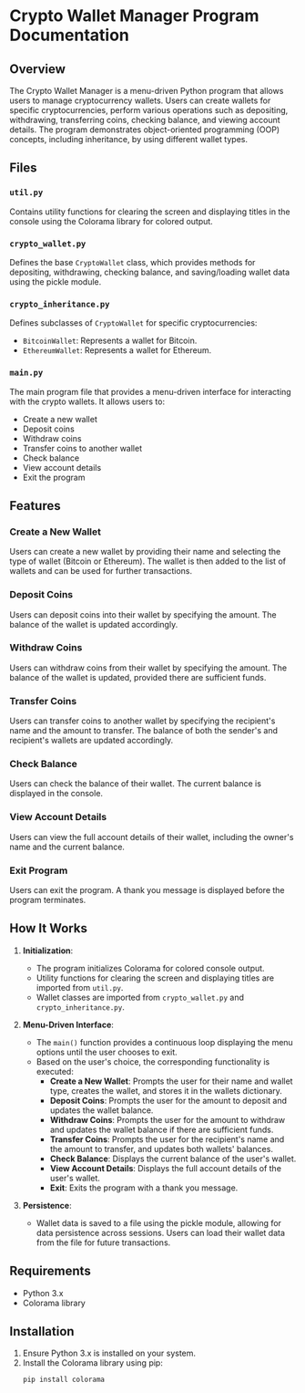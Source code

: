# Crypto Wallet Manager Program Documentation

## Overview
The Crypto Wallet Manager is a menu-driven Python program that allows users to manage cryptocurrency wallets. Users can create wallets for specific cryptocurrencies, perform various operations such as depositing, withdrawing, transferring coins, checking balance, and viewing account details. The program demonstrates object-oriented programming (OOP) concepts, including inheritance, by using different wallet types.

## Files

### `util.py`
Contains utility functions for clearing the screen and displaying titles in the console using the Colorama library for colored output.

### `crypto_wallet.py`
Defines the base `CryptoWallet` class, which provides methods for depositing, withdrawing, checking balance, and saving/loading wallet data using the pickle module.

### `crypto_inheritance.py`
Defines subclasses of `CryptoWallet` for specific cryptocurrencies:
- `BitcoinWallet`: Represents a wallet for Bitcoin.
- `EthereumWallet`: Represents a wallet for Ethereum.

### `main.py`
The main program file that provides a menu-driven interface for interacting with the crypto wallets. It allows users to:
- Create a new wallet
- Deposit coins
- Withdraw coins
- Transfer coins to another wallet
- Check balance
- View account details
- Exit the program

## Features

### Create a New Wallet
Users can create a new wallet by providing their name and selecting the type of wallet (Bitcoin or Ethereum). The wallet is then added to the list of wallets and can be used for further transactions.

### Deposit Coins
Users can deposit coins into their wallet by specifying the amount. The balance of the wallet is updated accordingly.

### Withdraw Coins
Users can withdraw coins from their wallet by specifying the amount. The balance of the wallet is updated, provided there are sufficient funds.

### Transfer Coins
Users can transfer coins to another wallet by specifying the recipient's name and the amount to transfer. The balance of both the sender's and recipient's wallets are updated accordingly.

### Check Balance
Users can check the balance of their wallet. The current balance is displayed in the console.

### View Account Details
Users can view the full account details of their wallet, including the owner's name and the current balance.

### Exit Program
Users can exit the program. A thank you message is displayed before the program terminates.

## How It Works

1. **Initialization**:
   - The program initializes Colorama for colored console output.
   - Utility functions for clearing the screen and displaying titles are imported from `util.py`.
   - Wallet classes are imported from `crypto_wallet.py` and `crypto_inheritance.py`.

2. **Menu-Driven Interface**:
   - The `main()` function provides a continuous loop displaying the menu options until the user chooses to exit.
   - Based on the user's choice, the corresponding functionality is executed:
     - **Create a New Wallet**: Prompts the user for their name and wallet type, creates the wallet, and stores it in the wallets dictionary.
     - **Deposit Coins**: Prompts the user for the amount to deposit and updates the wallet balance.
     - **Withdraw Coins**: Prompts the user for the amount to withdraw and updates the wallet balance if there are sufficient funds.
     - **Transfer Coins**: Prompts the user for the recipient's name and the amount to transfer, and updates both wallets' balances.
     - **Check Balance**: Displays the current balance of the user's wallet.
     - **View Account Details**: Displays the full account details of the user's wallet.
     - **Exit**: Exits the program with a thank you message.

3. **Persistence**:
   - Wallet data is saved to a file using the pickle module, allowing for data persistence across sessions. Users can load their wallet data from the file for future transactions.

## Requirements

- Python 3.x
- Colorama library

## Installation

1. Ensure Python 3.x is installed on your system.
2. Install the Colorama library using pip:
   ```sh
   pip install colorama
